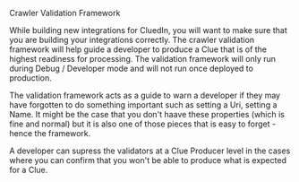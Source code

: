 Crawler Validation Framework

While building new integrations for CluedIn, you will want to make sure that you are building your integrations correctly. The crawler validation framework will help guide a developer to produce a Clue that is of the highest readiness for processing. The validation framework will only run during Debug / Developer mode and will not run once deployed to production. 

The validation framework acts as a guide to warn a developer if they may have forgotten to do something important such as setting a Uri, setting a Name. It might be the case that you don't haave these properties (which is fine and normal) but it is also one of those pieces that is easy to forget - hence the framework. 

A developer can supress the validators at a Clue Producer level in the cases where you can confirm that you won't be able to produce what is expected for a Clue. 